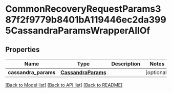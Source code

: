 # CommonRecoveryRequestParams387f2f9779b8401bA119446ec2da3995CassandraParamsWrapperAllOf


## Properties
Name | Type | Description | Notes
------------ | ------------- | ------------- | -------------
**cassandra_params** | [**CassandraParams**](CassandraParams.md) |  | [optional] 

[[Back to Model list]](../README.md#documentation-for-models) [[Back to API list]](../README.md#documentation-for-api-endpoints) [[Back to README]](../README.md)



